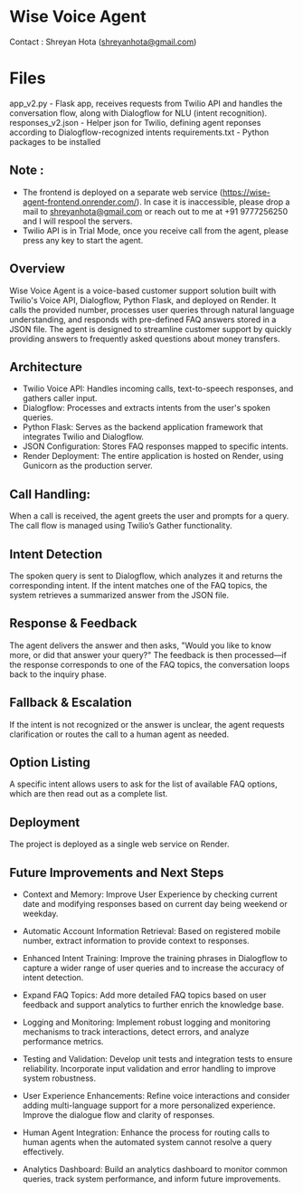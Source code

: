 # Wise Voice Agent

Contact : Shreyan Hota (shreyanhota@gmail.com)

# Files
app_v2.py - Flask app, receives requests from Twilio API and handles the conversation flow, along with Dialogflow for NLU (intent recognition).
responses_v2.json - Helper json for Twilio, defining agent reponses according to Dialogflow-recognized intents
requirements.txt - Python packages to be installed

## Note : 
- The frontend is deployed on a separate web service (https://wise-agent-frontend.onrender.com/). In case it is inaccessible, please drop a mail to shreyanhota@gmail.com or reach out to me at +91 9777256250 and I will respool the servers.
- Twilio API is in Trial Mode, once you receive call from the agent, please press any key to start the agent.

## Overview
Wise Voice Agent is a voice-based customer support solution built with Twilio's Voice API, Dialogflow, Python Flask, and deployed on Render. It calls the provided number, processes user queries through natural language understanding, and responds with pre-defined FAQ answers stored in a JSON file. The agent is designed to streamline customer support by quickly providing answers to frequently asked questions about money transfers.

## Architecture
- Twilio Voice API: Handles incoming calls, text-to-speech responses, and gathers caller input.
- Dialogflow: Processes and extracts intents from the user's spoken queries.
- Python Flask: Serves as the backend application framework that integrates Twilio and Dialogflow.
- JSON Configuration: Stores FAQ responses mapped to specific intents.
- Render Deployment: The entire application is hosted on Render, using Gunicorn as the production server.

## Call Handling:
When a call is received, the agent greets the user and prompts for a query. The call flow is managed using Twilio’s Gather functionality.

## Intent Detection
The spoken query is sent to Dialogflow, which analyzes it and returns the corresponding intent. If the intent matches one of the FAQ topics, the system retrieves a summarized answer from the JSON file.

## Response & Feedback
The agent delivers the answer and then asks, "Would you like to know more, or did that answer your query?" The feedback is then processed—if the response corresponds to one of the FAQ topics, the conversation loops back to the inquiry phase.

## Fallback & Escalation
If the intent is not recognized or the answer is unclear, the agent requests clarification or routes the call to a human agent as needed.

## Option Listing
A specific intent allows users to ask for the list of available FAQ options, which are then read out as a complete list.

## Deployment
The project is deployed as a single web service on Render. 

## Future Improvements and Next Steps
- Context and Memory:
  Improve User Experience by checking current date and modifying responses based on current day being weekend or weekday.

- Automatic Account Information Retrieval:
  Based on registered mobile number, extract information to provide context to responses.

- Enhanced Intent Training:
  Improve the training phrases in Dialogflow to capture a wider range of user queries and to increase the accuracy of intent detection.

- Expand FAQ Topics:
  Add more detailed FAQ topics based on user feedback and support analytics to further enrich the knowledge base.

- Logging and Monitoring:
  Implement robust logging and monitoring mechanisms to track interactions, detect errors, and analyze performance metrics.

- Testing and Validation:
  Develop unit tests and integration tests to ensure reliability. Incorporate input validation and error handling to improve system robustness.

- User Experience Enhancements:
  Refine voice interactions and consider adding multi-language support for a more personalized experience. Improve the dialogue flow and clarity of responses.

- Human Agent Integration:
  Enhance the process for routing calls to human agents when the automated system cannot resolve a query effectively.

- Analytics Dashboard:
  Build an analytics dashboard to monitor common queries, track system performance, and inform future improvements.
